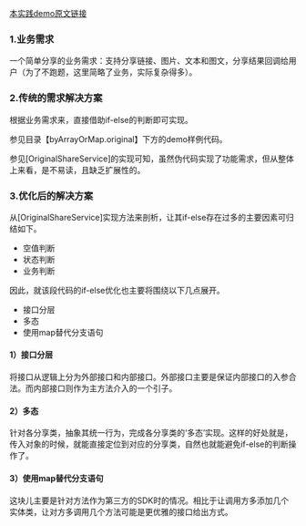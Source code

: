[本实践demo原文链接](https://www.cnblogs.com/edda/p/14787456.html)

### 1.业务需求

一个简单分享的业务需求：支持分享链接、图片、文本和图文，分享结果回调给用户（为了不跑题，这里简略了业务，实际复杂得多）。

### 2.传统的需求解决方案

根据业务需求来，直接借助if-else的判断即可实现。

参见目录【byArrayOrMap.original】下方的demo样例代码。

参见[OriginalShareService]的实现可知，虽然伪代码实现了功能需求，但从整体上来看，是不易读，且缺乏扩展性的。

### 3.优化后的解决方案

从[OriginalShareService]实现方法来剖析，让其if-else存在过多的主要因素可归结如下。

* 空值判断
* 状态判断
* 业务判断

因此，就该段代码的if-else优化也主要将围绕以下几点展开。

* 接口分层
* 多态
* 使用map替代分支语句

#### 1）接口分层

将接口从逻辑上分为外部接口和内部接口。外部接口主要是保证内部接口的入参合法。而内部接口则作为主方法介入的一个引子。

#### 2）多态

针对各分享类，抽象其统一行为，完成各分享类的‘多态’实现。这样的好处就是，传入对象的时候，就能直接定位到对应的分享类，自然也就能避免if-else的判断操作了。

#### 3）使用map替代分支语句

这块儿主要是针对方法作为第三方的SDK时的情况。相比于让调用方多添加几个实体类，让对方多调用几个方法可能是更优雅的接口给出方式。

